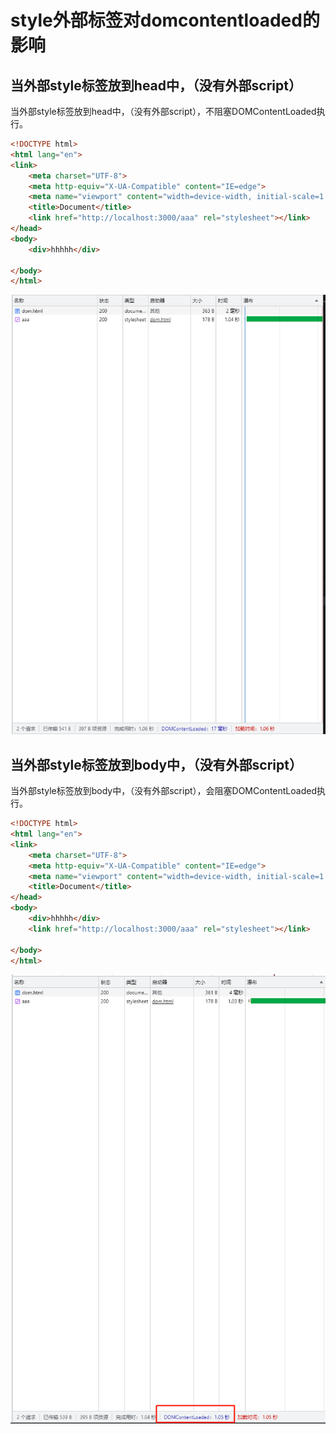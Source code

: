 # style外部标签对domcontentloaded的影响
## 当外部style标签放到head中，（没有外部script）
当外部style标签放到head中，（没有外部script），不阻塞DOMContentLoaded执行。
```html
<!DOCTYPE html>
<html lang="en">
<link>
    <meta charset="UTF-8">
    <meta http-equiv="X-UA-Compatible" content="IE=edge">
    <meta name="viewport" content="width=device-width, initial-scale=1.0">
    <title>Document</title>
    <link href="http://localhost:3000/aaa" rel="stylesheet"></link>
</head>
<body>
    <div>hhhhh</div>

</body>
</html>
```
![](./images/style-1.png)
## 当外部style标签放到body中，（没有外部script）
当外部style标签放到body中，（没有外部script），会阻塞DOMContentLoaded执行。
```html
<!DOCTYPE html>
<html lang="en">
<link>
    <meta charset="UTF-8">
    <meta http-equiv="X-UA-Compatible" content="IE=edge">
    <meta name="viewport" content="width=device-width, initial-scale=1.0">
    <title>Document</title>
</head>
<body>
    <div>hhhhh</div>
    <link href="http://localhost:3000/aaa" rel="stylesheet"></link>

</body>
</html>
```
![](./images/style-2.png)